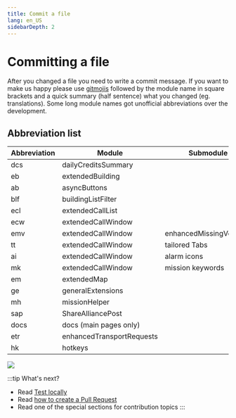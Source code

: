 ```yaml
---
title: Commit a file
lang: en_US
sidebarDepth: 2
---
```


# Committing a file

After you changed a file you need to write a commit message. If you want to make us happy please
use [gitmojis](https://gitmoji.dev) followed by the module name in square brackets and a quick summary (half sentence)
what you changed (eg. translations). Some long module names got unofficial abbreviations over the development.

## Abbreviation list

| Abbreviation | Module                    | Submodule               |
|--------------|---------------------------|-------------------------|
| dcs          | dailyCreditsSummary       |                         |
| eb           | extendedBuilding          |                         |
| ab           | asyncButtons              |                         |
| blf          | buildingListFilter        |                         |
| ecl          | extendedCallList          |                         |
| ecw          | extendedCallWindow        |                         |
| emv          | extendedCallWindow        | enhancedMissingVehicles |
| tt           | extendedCallWindow        | tailored Tabs           |
| ai           | extendedCallWindow        | alarm icons             |
| mk           | extendedCallWindow        | mission keywords        |
| em           | extendedMap               |                         |
| ge           | generalExtensions         |                         |
| mh           | missionHelper             |                         |
| sap          | ShareAlliancePost         |                         |
| docs         | docs (main pages only)    |                         |
| etr          | enhancedTransportRequests |                         |
| hk           | hotkeys                   |                         |

![](../images/contributing/committing/GH_commit_msg.png)

:::tip What's next?

* Read [Test locally](./runningLocally.md)
* Read [how to create a Pull Request](./prs.md)
* Read one of the special sections for contribution topics
  :::
